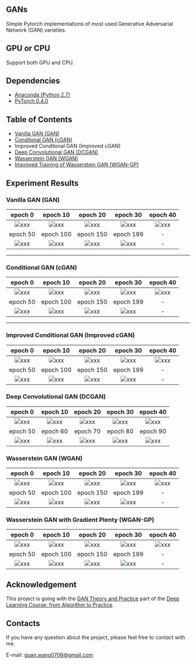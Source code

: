 ## GANs
Simple Pytorch implementations of most used Generative Adversarial Network (GAN) varieties.

## GPU or CPU
Support both GPU and CPU.

## Dependencies
* [Anaconda (Python 2.7)](https://www.anaconda.com/download/)
* [PyTorch 0.4.0](http://pytorch.org/)

## Table of Contents
* [Vanilla GAN (GAN)](https://arxiv.org/pdf/1406.2661.pdf)
* [Conditonal GAN (cGAN)](https://arxiv.org/pdf/1411.1784.pdf)
* Improved Conditonal GAN (Improved cGAN)
* [Deep Convolutional GAN (DCGAN)](https://arxiv.org/pdf/1511.06434.pdf)
* [Wasserstein GAN (WGAN)](https://arxiv.org/pdf/1701.07875.pdf)
* [Improved Training of Wasserstein GAN (WGAN-GP)](https://arxiv.org/pdf/1704.00028.pdf)

## Experiment Results

### Vanilla GAN (GAN)

| epoch 0 | epoch 10 | epoch 20 | epoch 30 | epoch 40 | 
| :---:  | :---: | :---: | :---: | :---: | 
| ![xxx](https://github.com/wangguanan/Pytorch-Basic-GANs/blob/master/images/vanilla_gan/0.png?raw=true) | ![xxx](https://github.com/wangguanan/Pytorch-Basic-GANs/blob/master/images/vanilla_gan/10.png?raw=true) | ![xxx](https://github.com/wangguanan/Pytorch-Basic-GANs/blob/master/images/vanilla_gan/20.png?raw=true) | ![xxx](https://github.com/wangguanan/Pytorch-Basic-GANs/blob/master/images/vanilla_gan/30.png?raw=true) | ![xxx](https://github.com/wangguanan/Pytorch-Basic-GANs/blob/master/images/vanilla_gan/40.png?raw=true) |
| epoch 50 | epoch 100 |  epoch 150 |  epoch 199 | - 
| ![xxx](https://github.com/wangguanan/Pytorch-Basic-GANs/blob/master/images/vanilla_gan/50.png?raw=true) | ![xxx](https://github.com/wangguanan/Pytorch-Basic-GANs/blob/master/images/vanilla_gan/100.png?raw=true) |  ![xxx](https://github.com/wangguanan/Pytorch-Basic-GANs/blob/master/images/vanilla_gan/150.png?raw=true) |  ![xxx](https://github.com/wangguanan/Pytorch-Basic-GANs/blob/master/images/vanilla_gan/199.png?raw=true) | - |

---

### Conditional GAN (cGAN)

| epoch 0 | epoch 10 | epoch 20 | epoch 30 | epoch 40 | 
| :---:  | :---: | :---: | :---: | :---: | 
| ![xxx](https://github.com/wangguanan/Pytorch-Basic-GANs/blob/master/images/cGAN/0.png?raw=true) | ![xxx](https://github.com/wangguanan/Pytorch-Basic-GANs/blob/master/images/cGAN/10.png?raw=true) | ![xxx](https://github.com/wangguanan/Pytorch-Basic-GANs/blob/master/images/cGAN/20.png?raw=true) | ![xxx](https://github.com/wangguanan/Pytorch-Basic-GANs/blob/master/images/cGAN/30.png?raw=true) | ![xxx](https://github.com/wangguanan/Pytorch-Basic-GANs/blob/master/images/cGAN/40.png?raw=true) |
| epoch 50 | epoch 100 |  epoch 150 |  epoch 199 | - 
| ![xxx](https://github.com/wangguanan/Pytorch-Basic-GANs/blob/master/images/cGAN/50.png?raw=true) | ![xxx](https://github.com/wangguanan/Pytorch-Basic-GANs/blob/master/images/cGAN/100.png?raw=true) |  ![xxx](https://github.com/wangguanan/Pytorch-Basic-GANs/blob/master/images/cGAN/150.png?raw=true) |  ![xxx](https://github.com/wangguanan/Pytorch-Basic-GANs/blob/master/images/cGAN/199.png?raw=true) | - |

---

### Improved Conditional GAN (Improved cGAN)

| epoch 0 | epoch 10 | epoch 20 | epoch 30 | epoch 40 | 
| :---:  | :---: | :---: | :---: | :---: | 
| ![xxx](https://github.com/wangguanan/Pytorch-Basic-GANs/blob/master/images/improved_cgan/0.png?raw=true) | ![xxx](https://github.com/wangguanan/Pytorch-Basic-GANs/blob/master/images/improved_cgan/10.png?raw=true) | ![xxx](https://github.com/wangguanan/Pytorch-Basic-GANs/blob/master/images/improved_cgan/20.png?raw=true) | ![xxx](https://github.com/wangguanan/Pytorch-Basic-GANs/blob/master/images/improved_cgan/30.png?raw=true) | ![xxx](https://github.com/wangguanan/Pytorch-Basic-GANs/blob/master/images/improved_cgan/40.png?raw=true) |
| epoch 50 | epoch 100 |  epoch 150 |  epoch 199 | - 
| ![xxx](https://github.com/wangguanan/Pytorch-Basic-GANs/blob/master/images/improved_cgan/50.png?raw=true) | ![xxx](https://github.com/wangguanan/Pytorch-Basic-GANs/blob/master/images/improved_cgan/100.png?raw=true) |  ![xxx](https://github.com/wangguanan/Pytorch-Basic-GANs/blob/master/images/improved_cgan/150.png?raw=true) |  ![xxx](https://github.com/wangguanan/Pytorch-Basic-GANs/blob/master/images/improved_cgan/199.png?raw=true) | - |


### Deep Convolutional GAN (DCGAN)

| epoch 0 | epoch 10 | epoch 20 | epoch 30 | epoch 40 | 
| :---:  | :---: | :---: | :---: | :---: | 
| ![xxx](https://github.com/wangguanan/Pytorch-Basic-GANs/blob/master/images/dcgan/0.png?raw=true) | ![xxx](https://github.com/wangguanan/Pytorch-Basic-GANs/blob/master/images/dcgan/10.png?raw=true) | ![xxx](https://github.com/wangguanan/Pytorch-Basic-GANs/blob/master/images/dcgan/20.png?raw=true) | ![xxx](https://github.com/wangguanan/Pytorch-Basic-GANs/blob/master/images/dcgan/30.png?raw=true) | ![xxx](https://github.com/wangguanan/Pytorch-Basic-GANs/blob/master/images/dcgan/40.png?raw=true) |
| epoch 50 | epoch 60 |  epoch 70 |  epoch 80 |  epoch 90 | 
| ![xxx](https://github.com/wangguanan/Pytorch-Basic-GANs/blob/master/images/dcgan/50.png?raw=true) | ![xxx](https://github.com/wangguanan/Pytorch-Basic-GANs/blob/master/images/dcgan/60.png?raw=true) |  ![xxx](https://github.com/wangguanan/Pytorch-Basic-GANs/blob/master/images/dcgan/70.png?raw=true) |  ![xxx](https://github.com/wangguanan/Pytorch-Basic-GANs/blob/master/images/dcgan/80.png?raw=true) | ![xxx](https://github.com/wangguanan/Pytorch-Basic-GANs/blob/master/images/dcgan/90.png?raw=true) |


### Wasserstein GAN (WGAN)

| epoch 0 | epoch 10 | epoch 20 | epoch 30 | epoch 40 | 
| :---:  | :---: | :---: | :---: | :---: | 
| ![xxx](https://github.com/wangguanan/Pytorch-Basic-GANs/blob/master/images/wgan/0.png?raw=true) | ![xxx](https://github.com/wangguanan/Pytorch-Basic-GANs/blob/master/images/wgan/10.png?raw=true) | ![xxx](https://github.com/wangguanan/Pytorch-Basic-GANs/blob/master/images/wgan/20.png?raw=true) | ![xxx](https://github.com/wangguanan/Pytorch-Basic-GANs/blob/master/images/wgan/30.png?raw=true) | ![xxx](https://github.com/wangguanan/Pytorch-Basic-GANs/blob/master/images/wgan/40.png?raw=true) |
| epoch 50 | epoch 100 |  epoch 150 |  epoch 199 |  - | 
| ![xxx](https://github.com/wangguanan/Pytorch-Basic-GANs/blob/master/images/wgan/50.png?raw=true) | ![xxx](https://github.com/wangguanan/Pytorch-Basic-GANs/blob/master/images/wgan/100.png?raw=true) |  ![xxx](https://github.com/wangguanan/Pytorch-Basic-GANs/blob/master/images/wgan/150.png?raw=true) |  ![xxx](https://github.com/wangguanan/Pytorch-Basic-GANs/blob/master/images/wgan/199.png?raw=true) | - |


### Wasserstein GAN with Gradient Plenty (WGAN-GP)

| epoch 0 | epoch 10 | epoch 20 | epoch 30 | epoch 40 | 
| :---:  | :---: | :---: | :---: | :---: | 
| ![xxx](https://github.com/wangguanan/Pytorch-Basic-GANs/blob/master/images/wgan-gp/0.png?raw=true) | ![xxx](https://github.com/wangguanan/Pytorch-Basic-GANs/blob/master/images/wgan-gp/10.png?raw=true) | ![xxx](https://github.com/wangguanan/Pytorch-Basic-GANs/blob/master/images/wgan-gp/20.png?raw=true) | ![xxx](https://github.com/wangguanan/Pytorch-Basic-GANs/blob/master/images/wgan-gp/30.png?raw=true) | ![xxx](https://github.com/wangguanan/Pytorch-Basic-GANs/blob/master/images/wgan-gp/40.png?raw=true) |
| epoch 50 | epoch 100 |  epoch 150 |  epoch 199 |  - | 
| ![xxx](https://github.com/wangguanan/Pytorch-Basic-GANs/blob/master/images/wgan-gp/50.png?raw=true) | ![xxx](https://github.com/wangguanan/Pytorch-Basic-GANs/blob/master/images/wgan-gp/100.png?raw=true) |  ![xxx](https://github.com/wangguanan/Pytorch-Basic-GANs/blob/master/images/wgan-gp/150.png?raw=true) |  ![xxx](https://github.com/wangguanan/Pytorch-Basic-GANs/blob/master/images/wgan-gp/199.png?raw=true) | - |


## Acknowledgement
This project is going with the [GAN Theory and Practice](https://study.163.com/course/courseLearn.htm?courseId=1006498024&share=2&shareId=400000000681046#/learn/live?lessonId=1054160393&courseId=1006498024) part of the [Deep Learning Course: from Algorithm to Practice](https://study.163.com/course/courseMain.htm?share=2&shareId=400000000681046&courseId=1006498024&_trace_c_p_k2_=d197343763ee421eae96c4cdb1b129cb).

## Contacts
If you have any question about the project, please feel free to contact with me.

E-mail: guan.wang0706@gmail.com


#
